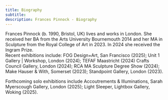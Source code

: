 ```yaml
---
title: Biography
subtitle: 
description: Frances Pinnock - Biography
---  
```


Frances Pinnock 
(b. 1990, Bristol, UK) lives and works in London. She received her BA from the Arts University Bournemouth 2014 and her MA in Sculpture from the Royal College of Art in 2023. In 2024 she  received the Ingram Prize.  
Recent exhibitions include: FOG Design+Art, San Francisco (2025); Unit 1 Gallery | Workshop, London (2024); TEFAF Maastricht (2024) Crafts Council Gallery, London (2024); RCA MA Sculpture Degree Show (2024); Make Hauser & With, Somerset (2023); Standpoint Gallery, London (2023).  

Forthcoming solo exhibitions include Accoutrements & Illuminations, Sarah Myerscough Gallery, London (2025); Light Sleeper, Lightbox Gallery, Woking (2025).     
 




 









  










 



  










 











